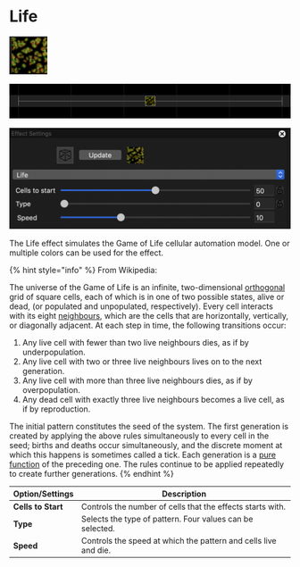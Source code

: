 # Life

![Icon](<../../.gitbook/assets/image (732).png>)

![Sequencer Grid](<../../.gitbook/assets/image (354).png>)

![](<../../.gitbook/assets/image (671).png>)

The Life effect simulates the Game of Life cellular automation model. One or multiple colors can be used for the effect.

{% hint style="info" %}
From Wikipedia:

The universe of the Game of Life is an infinite, two-dimensional [orthogonal](https://en.wikipedia.org/wiki/Orthogonality) grid of square cells, each of which is in one of two possible states, alive or dead, (or populated and unpopulated, respectively). Every cell interacts with its eight [neighbours](https://en.wikipedia.org/wiki/Moore\_neighborhood), which are the cells that are horizontally, vertically, or diagonally adjacent. At each step in time, the following transitions occur:

1. Any live cell with fewer than two live neighbours dies, as if by underpopulation.
2. Any live cell with two or three live neighbours lives on to the next generation.
3. Any live cell with more than three live neighbours dies, as if by overpopulation.
4. Any dead cell with exactly three live neighbours becomes a live cell, as if by reproduction.

The initial pattern constitutes the seed of the system. The first generation is created by applying the above rules simultaneously to every cell in the seed; births and deaths occur simultaneously, and the discrete moment at which this happens is sometimes called a tick. Each generation is a [pure function](https://en.wikipedia.org/wiki/Pure\_function) of the preceding one. The rules continue to be applied repeatedly to create further generations.
{% endhint %}

| Option/Settings    | Description                                                     |
| ------------------ | --------------------------------------------------------------- |
| **Cells to Start** | Controls the number of cells that the effects starts with.      |
| **Type**           | Selects the type of pattern. Four values can be selected.       |
| **Speed**          | Controls the speed at which the pattern and cells live and die. |
